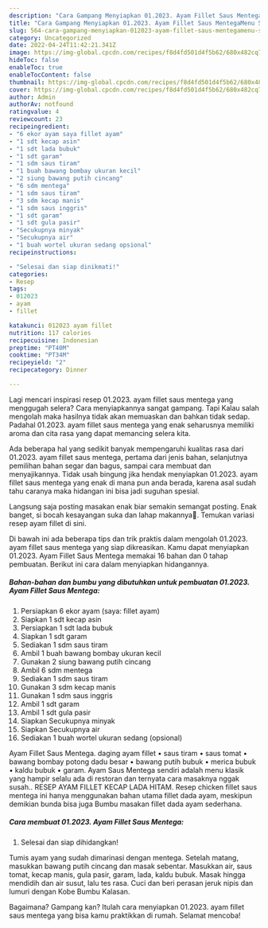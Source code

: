 ```yaml
---
description: "Cara Gampang Menyiapkan 01.2023. Ayam Fillet Saus MentegaMenu Sahur"
title: "Cara Gampang Menyiapkan 01.2023. Ayam Fillet Saus MentegaMenu Sahur"
slug: 564-cara-gampang-menyiapkan-012023-ayam-fillet-saus-mentegamenu-sahur
category: Uncategorized
date: 2022-04-24T11:42:21.341Z
image: https://img-global.cpcdn.com/recipes/f8d4fd501d4f5b62/680x482cq70/012023-ayam-fillet-saus-mentega-foto-resep-utama.jpg
hideToc: false
enableToc: true
enableTocContent: false
thumbnail: https://img-global.cpcdn.com/recipes/f8d4fd501d4f5b62/680x482cq70/012023-ayam-fillet-saus-mentega-foto-resep-utama.jpg
cover: https://img-global.cpcdn.com/recipes/f8d4fd501d4f5b62/680x482cq70/012023-ayam-fillet-saus-mentega-foto-resep-utama.jpg
author: Admin
authorAv: notfound
ratingvalue: 4
reviewcount: 23
recipeingredient:
- "6 ekor ayam saya fillet ayam"
- "1 sdt kecap asin"
- "1 sdt lada bubuk"
- "1 sdt garam"
- "1 sdm saus tiram"
- "1 buah bawang bombay ukuran kecil"
- "2 siung bawang putih cincang"
- "6 sdm mentega"
- "1 sdm saus tiram"
- "3 sdm kecap manis"
- "1 sdm saus inggris"
- "1 sdt garam"
- "1 sdt gula pasir"
- "Secukupnya minyak"
- "Secukupnya air"
- "1 buah wortel ukuran sedang opsional"
recipeinstructions:

- "Selesai dan siap dinikmati!"
categories:
- Resep
tags:
- 012023
- ayam
- fillet

katakunci: 012023 ayam fillet 
nutrition: 117 calories
recipecuisine: Indonesian
preptime: "PT40M"
cooktime: "PT34M"
recipeyield: "2"
recipecategory: Dinner

---
```



Lagi mencari inspirasi resep 01.2023. ayam fillet saus mentega yang menggugah selera? Cara menyiapkannya sangat gampang. Tapi Kalau salah mengolah maka hasilnya tidak akan memuaskan dan bahkan tidak sedap. Padahal 01.2023. ayam fillet saus mentega yang enak seharusnya memiliki aroma dan cita rasa yang dapat memancing selera kita.


Ada beberapa hal yang sedikit banyak mempengaruhi kualitas rasa dari 01.2023. ayam fillet saus mentega, pertama dari jenis bahan, selanjutnya pemilihan bahan segar dan bagus, sampai cara membuat dan menyajikannya. Tidak usah bingung jika hendak menyiapkan 01.2023. ayam fillet saus mentega yang enak di mana pun anda berada, karena asal sudah tahu caranya maka hidangan ini bisa jadi suguhan spesial.

Langsung saja posting masakan enak biar semakin semangat posting. Enak banget, si bocah kesayangan suka dan lahap makannya🥰. Temukan variasi resep ayam fillet di sini.


Di bawah ini ada beberapa tips dan trik praktis dalam mengolah 01.2023. ayam fillet saus mentega yang siap dikreasikan. Kamu dapat menyiapkan 01.2023. Ayam Fillet Saus Mentega memakai 16 bahan dan 0 tahap pembuatan. Berikut ini cara dalam menyiapkan hidangannya.

<!--inarticleads1-->

##### Bahan-bahan dan bumbu yang dibutuhkan untuk pembuatan 01.2023. Ayam Fillet Saus Mentega:

1. Persiapkan 6 ekor ayam (saya: fillet ayam)
1. Siapkan 1 sdt kecap asin
1. Persiapkan 1 sdt lada bubuk
1. Siapkan 1 sdt garam
1. Sediakan 1 sdm saus tiram
1. Ambil 1 buah bawang bombay ukuran kecil
1. Gunakan 2 siung bawang putih cincang
1. Ambil 6 sdm mentega
1. Sediakan 1 sdm saus tiram
1. Gunakan 3 sdm kecap manis
1. Gunakan 1 sdm saus inggris
1. Ambil 1 sdt garam
1. Ambil 1 sdt gula pasir
1. Siapkan Secukupnya minyak
1. Siapkan Secukupnya air
1. Sediakan 1 buah wortel ukuran sedang (opsional)


Ayam Fillet Saus Mentega. daging ayam fillet • saus tiram • saus tomat • bawang bombay potong dadu besar • bawang putih bubuk • merica bubuk • kaldu bubuk • garam. Ayam Saus Mentega sendiri adalah menu klasik yang hampir selalu ada di restoran dan ternyata cara masaknya nggak susah.. RESEP AYAM FILLET KECAP LADA HITAM. Resep chicken fillet saus mentega ini hanya menggunakan bahan utama fillet dada ayam, meskipun demikian bunda bisa juga Bumbu masakan fillet dada ayam sederhana. 

<!--inarticleads2-->

##### Cara membuat 01.2023. Ayam Fillet Saus Mentega:


1. Selesai dan siap dihidangkan!

Tumis ayam yang sudah dimarinasi dengan mentega. Setelah matang, masukkan bawang putih cincang dan masak sebentar. Masukkan air, saus tomat, kecap manis, gula pasir, garam, lada, kaldu bubuk. Masak hingga mendidih dan air susut, lalu tes rasa. Cuci dan beri perasan jeruk nipis dan lumuri dengan Kobe Bumbu Kalasan. 

Bagaimana? Gampang kan? Itulah cara menyiapkan 01.2023. ayam fillet saus mentega yang bisa kamu praktikkan di rumah. Selamat mencoba!
